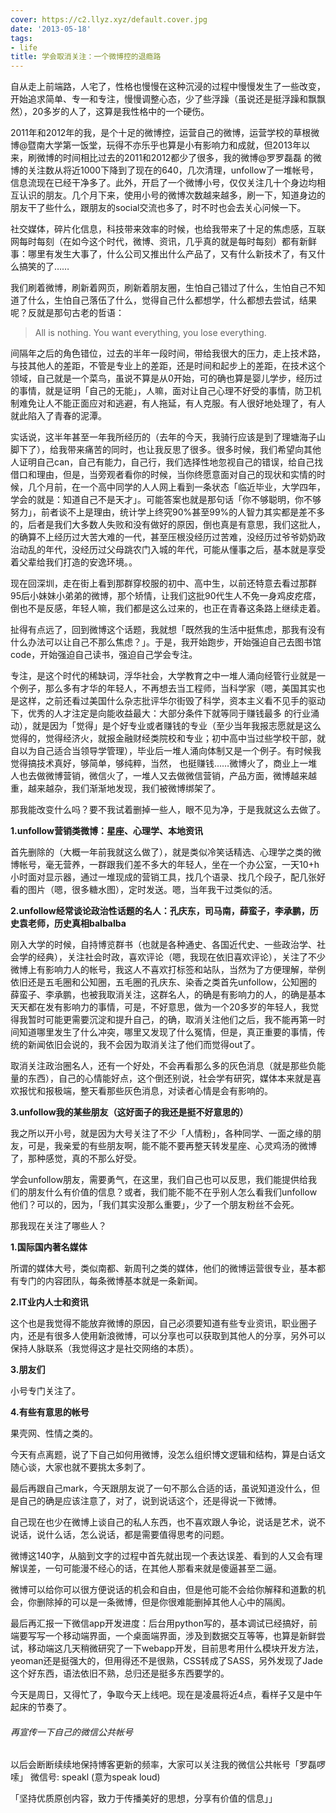 ```yaml
---
cover: https://c2.llyz.xyz/default.cover.jpg
date: '2013-05-18'
tags:
- life
title: 学会取消关注：一个微博控的退瘾路
---
```


自从走上前端路，人宅了，性格也慢慢在这种沉浸的过程中慢慢发生了一些改变，开始追求简单、专一和专注，慢慢调整心态，少了些浮躁（虽说还是挺浮躁和飘飘然），20多岁的人了，这算是我性格中的一个硬伤。

2011年和2012年的我，是个十足的微博控，运营自己的微博，运营学校的草根微博@暨南大学第一饭堂，玩得不亦乐乎也算是小有影响力和成就，但2013年以来，刷微博的时间相比过去的2011和2012都少了很多，我的微博@罗罗磊磊 的微博的关注数从将近1000下降到了现在的640，几次清理，unfollow了一堆帐号，信息流现在已经干净多了。此外，开启了一个微博小号，仅仅关注几十个身边均相互认识的朋友。几个月下来，使用小号的微博次数越来越多，刷一下，知道身边的朋友干了些什么，跟朋友的social交流也多了，时不时也会去关心问候一下。

社交媒体，碎片化信息，科技带来效率的时候，也给我带来了十足的焦虑感，互联网每时每刻（在如今这个时代，微博、资讯，几乎真的就是每时每刻）都有新鲜事：哪里有发生大事了，什么公司又推出什么产品了，又有什么新技术了，有又什么搞笑的了……

我们刷着微博，刷新着网页，刷新着朋友圈，生怕自己错过了什么，生怕自己不知道了什么，生怕自己落伍了什么，觉得自己什么都想学，什么都想去尝试，结果呢？反就是那句古老的哲语：

> All is nothing. You want everything, you lose everything.

间隔年之后的角色错位，过去的半年一段时间，带给我很大的压力，走上技术路，与技其他人的差距，不管是专业上的差距，还是时间和起步上的差距，在技术这个领域，自己就是一个菜鸟，虽说不算是从0开始，可的确也算是婴儿学步，经历过的事情，就是证明「自己的无能」，人嘛，面对让自己心理不好受的事情，防卫机制难免让人不能正面应对和逃避，有人拖延，有人克服。有人很好地处理了，有人就此陷入了青春的泥潭。

实话说，这半年甚至一年我所经历的（去年的今天，我骑行应该是到了理塘海子山脚下了），给我带来痛苦的同时，也让我反思了很多。很多时候，我们希望向其他人证明自己can，自己有能力，自己行，我们选择性地忽视自己的错误，给自己找借口和理由，但是，当旁观者看你的时候，当你终愿意面对自己的现状和实情的时候，几个月前，在一个高中同学的人人网上看到一条状态「临近毕业，大学四年，学会的就是：知道自己不是天才」。可能答案也就是那句话「你不够聪明，你不够努力」，前者谈不上是理由，统计学上终究90%甚至99%的人智力其实都是差不多的，后者是我们大多数人失败和没有做好的原因，倒也真是有意思，我们这批人，的确算不上经历过大苦大难的一代，甚至压根没经历过苦难，没经历过爷爷奶奶政治动乱的年代，没经历过父母跳农门入城的年代，可能从懂事之后，基本就是享受着父辈给我们打造的安逸环境。。

现在回深圳，走在街上看到那群穿校服的初中、高中生，以前还特意去看过那群95后小妹妹小弟弟的微博，那个矫情，让我们这批90代生人不免一身鸡皮疙瘩，倒也不是反感，年轻人嘛，我们都是这么过来的，也正在青春这条路上继续走着。

扯得有点远了，回到微博这个话题，我就想「既然我的生活中挺焦虑，那我有没有什么办法可以让自己不那么焦虑？」。于是，我开始跑步，开始强迫自己去图书馆code，开始强迫自己读书，强迫自己学会专注。

专注，是这个时代的稀缺词，浮华社会，大学教育之中一堆人涌向经管行业就是一个例子，那么多有才华的年轻人，不再想去当工程师，当科学家（嗯，美国其实也是这样，之前还看过美国什么杂志批评华尔街毁了科学，资本主义看不见手的驱动下，优秀的人才注定是向能收益最大：大部分条件下就等同于赚钱最多 的行业涌动），就是因为「觉得」是个好专业或者赚钱的专业（至少当年我报志愿就是这么觉得的，觉得经济火，就报金融财经类院校和专业；初中高中当过些学校干部，就自以为自己适合当领导学管理），毕业后一堆人涌向体制又是一个例子。有时候我觉得搞技术真好，够简单，够纯粹，当然， 也挺赚钱……微博火了，商业上一堆人也去做微博营销，微信火了，一堆人又去做微信营销，产品方面，微博越来越重，越来越杂，我们渐渐地发现，我们被微博绑架了。

那我能改变什么吗？要不我试着删掉一些人，眼不见为净，于是我就这么去做了。

**1.unfollow营销类微博：星座、心理学、本地资讯**

首先删除的（大概一年前我就这么做了），就是类似冷笑话精选、心理学之类的微博帐号，毫无营养，一群跟我们差不多大的年轻人，坐在一个办公室，一天10+h小时面对显示器，通过一堆现成的营销工具，找几个语录、找几个段子，配几张好看的图片（嗯，很多糖水图），定时发送。嗯，当年我干过类似的活。

**2.unfollow经常谈论政治性话题的名人：孔庆东，司马南，薛蛮子，李承鹏，历史袁老师，历史真相balbalba**

刚入大学的时候，自持博览群书（也就是各种通史、各国近代史、一些政治学、社会学的经典），关注社会时政，喜欢评论（嗯，我现在依旧喜欢评论），关注了不少微博上有影响力人的帐号，我这人不喜欢打标签和站队，当然为了方便理解，举例依旧还是五毛圈和公知圈，五毛圈的孔庆东、染香之类首先unfollow，公知圈的薛蛮子、李承鹏，也被我取消关注，这群名人，的确是有影响力的人，的确是基本天天都在发有影响力的事情，可是，不好意思，做为一个20多岁的年轻人，我觉得我暂时可能更需要沉淀和提升自己，的确，取消关注他们之后，我不能再第一时间知道哪里发生了什么冲突，哪里又发现了什么冤情，但是，真正重要的事情，传统的新闻依旧会说的，我不会因为取消关注了他们而觉得out了。

取消关注政治圈名人，还有一个好处，不会再看那么多的灰色消息（就是那些负能量的东西），自己的心情能好点，这个倒还别说，社会学有研究，媒体本来就是喜欢报忧和报极端，整天看那些灰色消息，对读者心情是会有影响的。

**3.unfollow我的某些朋友（这好面子的我还是挺不好意思的）**

我之所以开小号，就是因为大号关注了不少「人情粉」，各种同学、一面之缘的朋友，可是，我亲爱的有些朋友啊，能不能不要再整天转发星座、心灵鸡汤的微博了，那种感觉，真的不那么好受。

学会unfollow朋友，需要勇气，在这里，我们自己也可以反思，我们能提供给我们的朋友什么有价值的信息？或者，我们能不能不在乎别人怎么看我们unfollow他们？可以的，因为，「我们其实没那么重要」，少了一个朋友粉丝不会死。

那我现在关注了哪些人？

**1.国际国内著名媒体**

所谓的媒体大号，类似南都、新周刊之类的媒体，他们的微博运营很专业，基本都有专门的内容团队，每条微博基本就是一条新闻。

**2.IT业内人士和资讯**

这个也是我觉得不能放弃微博的原因，自己必须要知道有些专业资讯，职业圈子内，还是有很多人使用新浪微博，可以分享也可以获取到其他人的分享，另外可以保持人脉联系（我觉得这才是社交网络的本质）。

**3.朋友们**

小号专门关注了。

**4.有些有意思的帐号**

果壳网、性情之类的。

今天有点离题，说了下自己如何用微博，没怎么组织博文逻辑和结构，算是白话文随心谈，大家也就不要挑太多刺了。

最后再跟自己mark，今天跟朋友说了一句不那么合适的话，虽说知道没什么，但是自己的确是应该注意了，对了，说到说话这个，还是得说一下微博。

自己现在也少在微博上谈自己的私人东西，也不喜欢跟人争论，说话是艺术，说不说话，说什么话，怎么说话，都是需要值得思考的问题。

微博这140字，从脑到文字的过程中首先就出现一个表达误差、看到的人又会有理解误差，一句可能漫不经心的话，在其他人那看来就是傻逼甚至二逼。

微博可以给你可以很方便说话的机会和自由，但是他可能不会给你解释和道歉的机会，你删除掉的可以是一条微博，但是你很难能删掉其他人心中的隔阂。

最后再汇报一下微信app开发进度：后台用python写的，基本调试已经搞好，前端要写写一个移动端界面，一个桌面端界面，涉及到数据交互等等，也算是新鲜尝试，移动端这几天稍微研究了一下webapp开发，目前思考用什么模块开发方法，yeoman还是挺强大的，但用得还不是很熟，CSS转成了SASS，另外发现了Jade这个好东西，语法依旧不熟，总归还是挺多东西要学的。

今天是周日，又得忙了，争取今天上线吧。现在是凌晨将近4点，看样子又是中午起床的节奏了。

###### 再宣传一下自己的微信公共帐号

以后会断断续续地保持博客更新的频率，大家可以关注我的微信公共帐号「罗磊啰嗦」 微信号: speakl (意为speak loud)

「坚持优质原创内容，致力于传播美好的思想，分享有价值的信息」」
